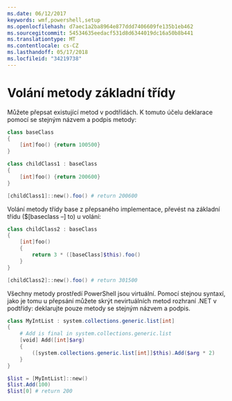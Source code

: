 ```yaml
---
ms.date: 06/12/2017
keywords: wmf,powershell,setup
ms.openlocfilehash: d7aec1a2ba8964e877ddd7406609fe135b1eb462
ms.sourcegitcommit: 54534635eedacf531d8d6344019dc16a50b8b441
ms.translationtype: MT
ms.contentlocale: cs-CZ
ms.lasthandoff: 05/17/2018
ms.locfileid: "34219738"
---
```

# <a name="call-base-class-method"></a>Volání metody základní třídy

Můžete přepsat existující metod v podtřídách. K tomuto účelu deklarace pomocí se stejným názvem a podpis metody:

```powershell
class baseClass
{
    [int]foo() {return 100500}
}

class childClass1 : baseClass
{
    [int]foo() {return 200600}
}

[childClass1]::new().foo() # return 200600
```

Volání metody třídy base z přepsaného implementace, převést na základní třídu ($[baseclass –] to) u volání:

```powershell
class childClass2 : baseClass
{
    [int]foo()
    {
        return 3 * ([baseClass]$this).foo()
    }
}

[childClass2]::new().foo() # return 301500
```

Všechny metody prostředí PowerShell jsou virtuální. Pomocí stejnou syntaxí, jako je tomu u přepsání můžete skrýt nevirtuálních metod rozhraní .NET v podtřídy: deklarujte pouze metody se stejným názvem a podpis.

```powershell
class MyIntList : system.collections.generic.list[int]
{
    # Add is final in system.collections.generic.list
    [void] Add([int]$arg)
    {
        ([system.collections.generic.list[int]]$this).Add($arg * 2)
    }
}

$list = [MyIntList]::new()
$list.Add(100)
$list[0] # return 200
```
